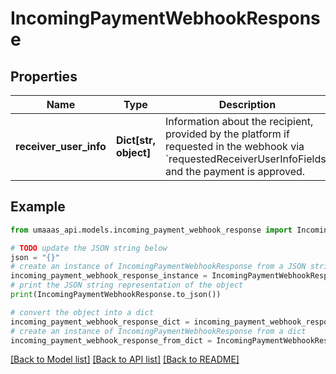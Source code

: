 # IncomingPaymentWebhookResponse


## Properties

Name | Type | Description | Notes
------------ | ------------- | ------------- | -------------
**receiver_user_info** | **Dict[str, object]** | Information about the recipient, provided by the platform if requested in the webhook via &#x60;requestedReceiverUserInfoFields&#x60; and the payment is approved. | [optional] 

## Example

```python
from umaaas_api.models.incoming_payment_webhook_response import IncomingPaymentWebhookResponse

# TODO update the JSON string below
json = "{}"
# create an instance of IncomingPaymentWebhookResponse from a JSON string
incoming_payment_webhook_response_instance = IncomingPaymentWebhookResponse.from_json(json)
# print the JSON string representation of the object
print(IncomingPaymentWebhookResponse.to_json())

# convert the object into a dict
incoming_payment_webhook_response_dict = incoming_payment_webhook_response_instance.to_dict()
# create an instance of IncomingPaymentWebhookResponse from a dict
incoming_payment_webhook_response_from_dict = IncomingPaymentWebhookResponse.from_dict(incoming_payment_webhook_response_dict)
```
[[Back to Model list]](../README.md#documentation-for-models) [[Back to API list]](../README.md#documentation-for-api-endpoints) [[Back to README]](../README.md)


